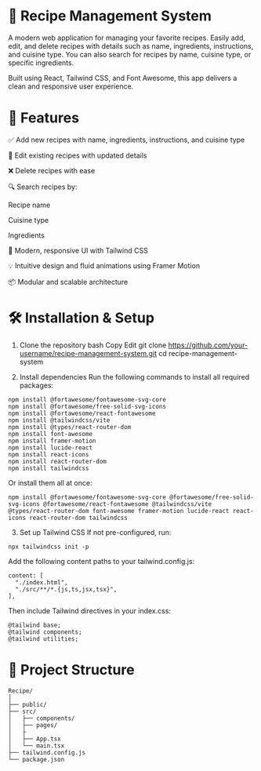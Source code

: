 # 🥘 Recipe Management System

A modern web application for managing your favorite recipes. Easily add, edit, and delete recipes with details such as name, ingredients, instructions, and cuisine type. You can also search for recipes by name, cuisine type, or specific ingredients.

Built using React, Tailwind CSS, and Font Awesome, this app delivers a clean and responsive user experience.

# 🚀 Features

✅ Add new recipes with name, ingredients, instructions, and cuisine type

📝 Edit existing recipes with updated details

❌ Delete recipes with ease

🔍 Search recipes by:

Recipe name

Cuisine type

Ingredients

🎨 Modern, responsive UI with Tailwind CSS

💡 Intuitive design and fluid animations using Framer Motion

📦 Modular and scalable architecture

# 🛠️ Installation & Setup

1. Clone the repository
   bash
   Copy
   Edit
   git clone https://github.com/your-username/recipe-management-system.git
   cd recipe-management-system

2. Install dependencies
   Run the following commands to install all required packages:

```
npm install @fortawesome/fontawesome-svg-core
npm install @fortawesome/free-solid-svg-icons
npm install @fortawesome/react-fontawesome
npm install @tailwindcss/vite
npm install @types/react-router-dom
npm install font-awesome
npm install framer-motion
npm install lucide-react
npm install react-icons
npm install react-router-dom
npm install tailwindcss
```

Or install them all at once:

```
npm install @fortawesome/fontawesome-svg-core @fortawesome/free-solid-svg-icons @fortawesome/react-fontawesome @tailwindcss/vite @types/react-router-dom font-awesome framer-motion lucide-react react-icons react-router-dom tailwindcss

```

3. Set up Tailwind CSS
   If not pre-configured, run:

```
npx tailwindcss init -p
```

Add the following content paths to your tailwind.config.js:

```
content: [
  "./index.html",
  "./src/**/*.{js,ts,jsx,tsx}",
],
```

Then include Tailwind directives in your index.css:

```
@tailwind base;
@tailwind components;
@tailwind utilities;

```

# 📁 Project Structure

```
Recipe/
│
├── public/
├── src/
│   ├── components/
│   ├── pages/
│   ├
│   ├── App.tsx
│   └── main.tsx
├── tailwind.config.js
└── package.json
```
